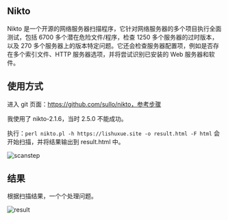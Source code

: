 ## Nikto

Nikto 是一个开源的网络服务器扫描程序，它针对网络服务器的多个项目执行全面测试，包括 6700 多个潜在危险文件/程序，检查 1250 多个服务器的过时版本，以及 270 多个服务器上的版本特定问题。它还会检查服务器配置项，例如是否存在多个索引文件、HTTP 服务器选项，并将尝试识别已安装的 Web 服务器和软件。

## 使用方式

进入 git 页面：<https://github.com/sullo/nikto，参考步骤>

我使用了 nikto-2.1.6，当时 2.5.0 不能成功。

执行：`perl nikto.pl -h https://lishuxue.site -o result.html -F html` 会开始扫描，并将结果输出到 result.html 中。

![scanstep](https://cdn.lishuxue.site/blog/image/ECS/scanstep.png)

## 结果

根据扫描结果，一个个处理问题。

![result](https://cdn.lishuxue.site/blog/image/ECS/result.png)
